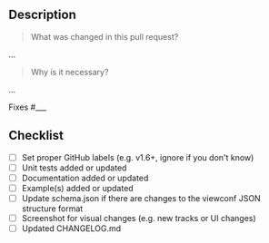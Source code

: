 ## Description

> What was changed in this pull request?

...

> Why is it necessary?

...

Fixes #___

## Checklist

- [ ] Set proper GitHub labels (e.g. v1.6+, ignore if you don't know)
- [ ] Unit tests added or updated
- [ ] Documentation added or updated
- [ ] Example(s) added or updated
- [ ] Update schema.json if there are changes to the viewconf JSON structure format
- [ ] Screenshot for visual changes (e.g. new tracks or UI changes)
- [ ] Updated CHANGELOG.md
